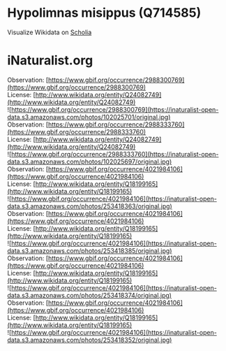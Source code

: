 
Hypolimnas misippus (Q714585)
=============================
  
Visualize Wikidata on [Scholia](https://scholia.toolforge.org/taxon/Q714585)
# iNaturalist.org
  
Observation: [https://www.gbif.org/occurrence/2988300769](https://www.gbif.org/occurrence/2988300769)  
License: [http://www.wikidata.org/entity/Q24082749](http://www.wikidata.org/entity/Q24082749)  
![https://www.gbif.org/occurrence/2988300769](https://inaturalist-open-data.s3.amazonaws.com/photos/102025701/original.jpg)  
Observation: [https://www.gbif.org/occurrence/2988333760](https://www.gbif.org/occurrence/2988333760)  
License: [http://www.wikidata.org/entity/Q24082749](http://www.wikidata.org/entity/Q24082749)  
![https://www.gbif.org/occurrence/2988333760](https://inaturalist-open-data.s3.amazonaws.com/photos/102025697/original.jpg)  
Observation: [https://www.gbif.org/occurrence/4021984106](https://www.gbif.org/occurrence/4021984106)  
License: [http://www.wikidata.org/entity/Q18199165](http://www.wikidata.org/entity/Q18199165)  
![https://www.gbif.org/occurrence/4021984106](https://inaturalist-open-data.s3.amazonaws.com/photos/253418363/original.jpg)  
Observation: [https://www.gbif.org/occurrence/4021984106](https://www.gbif.org/occurrence/4021984106)  
License: [http://www.wikidata.org/entity/Q18199165](http://www.wikidata.org/entity/Q18199165)  
![https://www.gbif.org/occurrence/4021984106](https://inaturalist-open-data.s3.amazonaws.com/photos/253418385/original.jpg)  
Observation: [https://www.gbif.org/occurrence/4021984106](https://www.gbif.org/occurrence/4021984106)  
License: [http://www.wikidata.org/entity/Q18199165](http://www.wikidata.org/entity/Q18199165)  
![https://www.gbif.org/occurrence/4021984106](https://inaturalist-open-data.s3.amazonaws.com/photos/253418374/original.jpg)  
Observation: [https://www.gbif.org/occurrence/4021984106](https://www.gbif.org/occurrence/4021984106)  
License: [http://www.wikidata.org/entity/Q18199165](http://www.wikidata.org/entity/Q18199165)  
![https://www.gbif.org/occurrence/4021984106](https://inaturalist-open-data.s3.amazonaws.com/photos/253418352/original.jpg)
